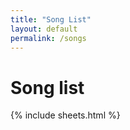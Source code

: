 ```yaml
---
title: "Song List"
layout: default
permalink: /songs
---
```


# Song list

{% include sheets.html %}
